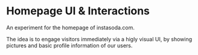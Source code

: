 Homepage UI & Interactions
==========================

An experiment for the homepage of instasoda.com.

The idea is to engage visitors immediately via a higly visual UI, by showing pictures and basic profile information of our users.